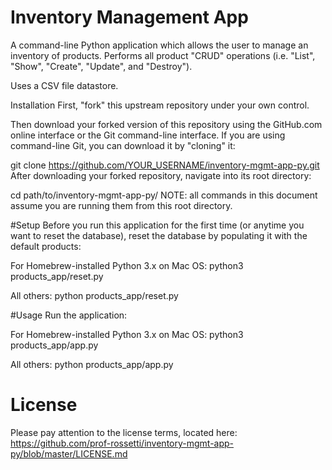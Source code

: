 # Inventory Management App
A command-line Python application which allows the user to manage an inventory of products. Performs all product "CRUD" operations (i.e. "List", "Show", "Create", "Update", and "Destroy").

Uses a CSV file datastore.

Installation
First, "fork" this upstream repository under your own control.

Then download your forked version of this repository using the GitHub.com online interface or the Git command-line interface. If you are using command-line Git, you can download it by "cloning" it:

git clone https://github.com/YOUR_USERNAME/inventory-mgmt-app-py.git
After downloading your forked repository, navigate into its root directory:

cd path/to/inventory-mgmt-app-py/
NOTE: all commands in this document assume you are running them from this root directory.

#Setup
Before you run this application for the first time (or anytime you want to reset the database), reset the database by populating it with the default products:

For Homebrew-installed Python 3.x on Mac OS:
python3 products_app/reset.py

All others:
python products_app/reset.py

#Usage
Run the application:

For Homebrew-installed Python 3.x on Mac OS:
python3 products_app/app.py

All others:
python products_app/app.py

# License
Please pay attention to the license terms, located here: https://github.com/prof-rossetti/inventory-mgmt-app-py/blob/master/LICENSE.md

